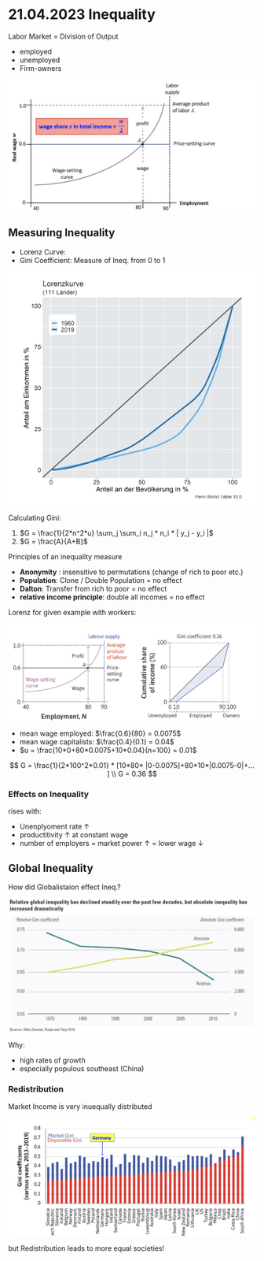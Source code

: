 # 21.04.2023 Inequality

Labor Market = Division of Output

- employed
- unemployed
- Firm-owners

![img](../images/2023-04-27_09-44-42.jpg)

## Measuring Inequality

- Lorenz Curve: 
- Gini Coefficient: Measure of Ineq. from 0 to 1

![2022-10-13_15.03.02](../images/2022-10-13_15.03.02.jpg)

Calculating Gini:

1. $G = \frac{1}{2*n^2*u} \sum_j \sum_i n_j * n_i * | y_j - y_i |$
2. $G = \frac{A}{A+B}$



Principles of an inequality measure

- **Anonymity** : insensitive to permutations (change of rich to poor etc.)
- **Population**: Clone / Double Population = no effect
- **Dalton**: Transfer from rich to poor = no effect
- **relative income principle**: double all incomes = no effect

Lorenz for given example with workers:

![img](../images/2023-04-27_09-52-29.jpg)

- mean wage employed: $\frac{0.6}{80} = 0.0075$
- mean wage capitalists: $\frac{0.4}{0.1} = 0.04$
- $u = \frac{10*0+80*0.0075+10*0.04}{n=100} = 0.01$

$$
G = \frac{1}{2*100^2*0.01} * [10*80* |0-0.0075]+80*10*|0.0075-0|+... ] \\
G = 0.36
$$

### Effects on Inequality

rises with:

- Unenplyoment rate $\uparrow$
- productitivity $\uparrow$ at constant wage
- number of employers = market power $\uparrow$ = lower wage $\downarrow$



## Global Inequality

How did Globalistaion effect Ineq.?

![img](../images/2023-04-27_14-28-24.jpg)

Why:

- high rates of growth 
- especially populous southeast (China)



### Redistribution

Market Income is very inuequally distributed

![img](../images/2023-04-27_14-40-01.jpg)

but Redistribution leads to more equal societies!

